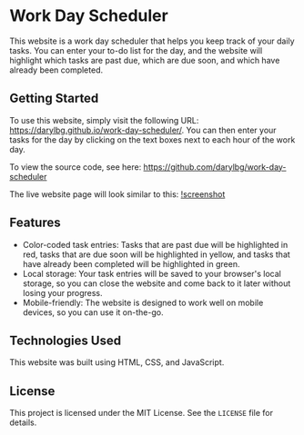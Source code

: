 # Work Day Scheduler

This website is a work day scheduler that helps you keep track of your daily tasks. You can enter your to-do list for the day, and the website will highlight which tasks are past due, which are due soon, and which have already been completed.

## Getting Started

To use this website, simply visit the following URL: https://darylbg.github.io/work-day-scheduler/. You can then enter your tasks for the day by clicking on the text boxes next to each hour of the work day.

To view the source code, see here: https://github.com/darylbg/work-day-scheduler

The live website page will look similar to this: [!screenshot](assets/images/05-third-party-apis-homework-demo.gif)

## Features

- Color-coded task entries: Tasks that are past due will be highlighted in red, tasks that are due soon will be highlighted in yellow, and tasks that have already been completed will be highlighted in green.
- Local storage: Your task entries will be saved to your browser's local storage, so you can close the website and come back to it later without losing your progress.
- Mobile-friendly: The website is designed to work well on mobile devices, so you can use it on-the-go.

## Technologies Used

This website was built using HTML, CSS, and JavaScript.

## License

This project is licensed under the MIT License. See the `LICENSE` file for details.


